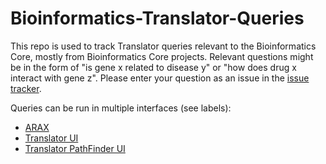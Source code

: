 # Bioinformatics-Translator-Queries
This repo is used to track Translator queries relevant to the Bioinformatics Core, mostly from Bioinformatics Core projects. Relevant questions might be in the form of "is gene x related to disease y" or "how does drug x interact with gene z". Please enter your question as an issue in the [issue tracker](https://github.com/gladstone-institutes/Bioinformatics-Translator-Queries/issues).


Queries can be run in multiple interfaces (see labels):
 - [ARAX](https://arax.ncats.io/)
 - [Translator UI](https://ui.transltr.io/)
 - [Translator PathFinder UI](https://ui.ci.transltr.io/pathfinder)
